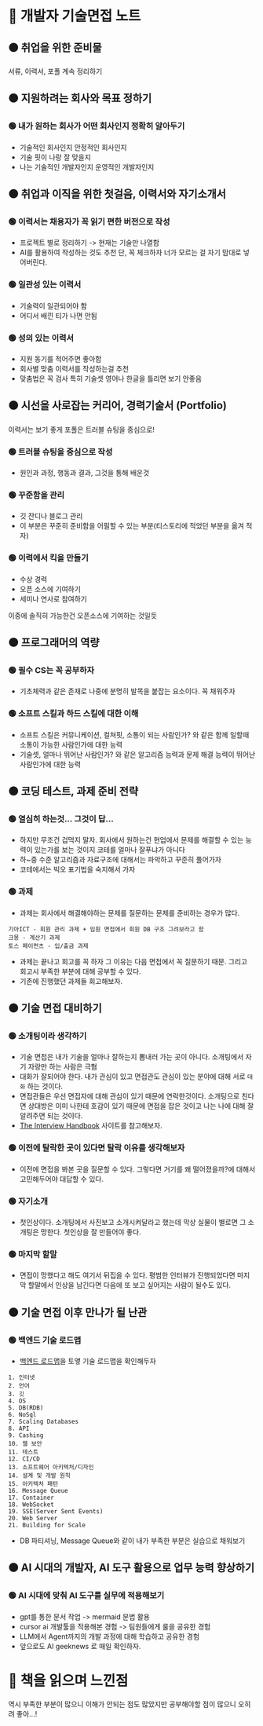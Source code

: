 # 🔴 개발자 기술면접 노트

## 🟠 취업을 위한 준비물

서류, 이력서, 포폴 계속 정리하기

## 🟠 지원하려는 회사와 목표 정하기

### 🟢 내가 원하는 회사가 어떤 회사인지 정확히 알아두기
- 기술적인 회사인지 안정적인 회사인지
- 기술 핏이 나랑 잘 맞을지
- 나는 기술적인 개발자인지 운영적인 개발자인지

## 🟠 취업과 이직을 위한 첫걸음, 이력서와 자기소개서

### 🟢 이력서는 채용자가 꼭 읽기 편한 버전으로 작성
- 프로젝트 별로 정리하기 -> 현재는 기술만 나열함
- AI를 활용하여 작성하는 것도 추천 단, 꼭 체크하자 너가 모르는 걸 자기 맘대로 넣어버린다.

### 🟢 일관성 있는 이력서
- 기술력이 일관되어야 함
- 어디서 배낀 티가 나면 안됨

### 🟢 성의 있는 이력서
- 지원 동기를 적어주면 좋아함
- 회사별 맞춤 이력서를 작성하는걸 추천
- 맞춤법은 꼭 검사 특히 기술셋 영어나 한글을 틀리면 보기 안좋음

## 🟠 시선을 사로잡는 커리어, 경력기술서 (Portfolio)

이력서는 보기 좋게 포폴은 트러블 슈팅을 중심으로!

### 🟢 트러블 슈팅을 중심으로 작성
- 원인과 과정, 행동과 결과, 그것을 통해 배운것

### 🟢 꾸준함을 관리
- 깃 잔디나 블로그 관리
- 이 부분은 꾸준히 준비함을 어필할 수 있는 부분(티스토리에 적었던 부분을 옮겨 적자)

### 🟢 이력에서 킥을 만들기
- 수상 경력
- 오픈 소스에 기여하기
- 세미나 연사로 참여하기

이중에 솔직히 가능한건 오픈소스에 기여하는 것일듯

## 🟠 프로그래머의 역량

### 🟢 필수 CS는 꼭 공부하자
- 기초체력과 같은 존재로 나중에 분명히 발목을 붙잡는 요소이다. 꼭 채워주자

### 🟢 소프트 스킬과 하드 스킬에 대한 이해
- 소프트 스킬은 커뮤니케이션, 컬쳐핏, 소통이 되는 사람인가? 와 같은 함께 일할때 소통이 가능한 사람인가에 대한 능력
- 기술셋, 얼마나 뛰어난 사람인가? 와 같은 알고리즘 능력과 문제 해결 능력이 뛰어난 사람인가에 대한 능력

## 🟠 코딩 테스트, 과제 준비 전략
### 🟢 열심히 하는것... 그것이 답...
- 하지만 무조건 겁먹지 말자. 회사에서 원하는건 현업에서 문제를 해결할 수 있는 능력이 있는가를 보는 것이지 코테를 얼마나 잘푸냐가 아니다
- 하~중 수준 알고리즘과 자료구조에 대해서는 파악하고 꾸준히 풀어가자
- 코테에서는 빅오 표기법을 숙지해서 가자

### 🟢 과제
- 과제는 회사에서 해결해야하는 문제를 질문하는 문제를 준비하는 경우가 많다.
```
기아ICT - 회원 관리 과제 + 임원 면접에서 회원 DB 구조 그려보라고 함
크몽 - 계산기 과제
토스 페이먼츠 - 입/출금 과제
```
- 과제는 끝나고 회고를 꼭 하자 그 이유는 다음 면접에서 꼭 질문하기 때문. 그리고 회고시 부족한 부분에 대해 공부할 수 있다.
- 기존에 진행했던 과제들 회고해보자.

## 🟠 기술 면접 대비하기
### 🟢 소개팅이라 생각하기
- 기술 면접은 내가 기술을 얼마나 잘하는지 뽐내러 가는 곳이 아니다. 소개팅에서 자기 자랑만 하는 사람은 극혐
- 대화가 잘되어야 한다. 내가 관심이 있고 면접관도 관심이 있는 분야에 대해 서로 `대화` 하는 것이다.
- 면접관들은 우선 면접자에 대해 관심이 있기 때문에 연락한것이다. 소개팅으로 친다면 상대방은 이미 나한테 호감이 있기 때문에 면접을 잡은 것이고 나는 나에 대해 잘 알려주면 되는 것이다.
- [The Interview Handbook](https://www.techinterviewhandbook.org/) 사이트를 참고해보자.

### 🟢 이전에 탈락한 곳이 있다면 탈락 이유를 생각해보자
- 이전에 면접을 봐본 곳을 질문할 수 있다. 그렇다면 거기를 왜 떨어졌을까?에 대해서 고민해두어야 대답할 수 있다.

### 🟢 자기소개
- 첫인상이다. 소개팅에서 사진보고 소개시켜달라고 했는데 막상 실물이 별로면 그 소개팅은 망한다. 첫인상을 잘 만들어야 좋다.

### 🟢 마지막 할말
- 면접이 망했다고 해도 여기서 뒤집을 수 있다. 평범한 인터뷰가 진행되었다면 마지막 할말에서 인상을 남긴다면 다음에 또 보고 싶어지는 사람이 될수도 있다.

## 🟠 기술 면접 이후 만나가 될 난관

### 🟢 백엔드 기술 로드맵

- [백엔드 로드맵](https://roadmap.sh/backend)을 토앻 기술 로드맵을 확인해두자
```
1. 인터넷
2. 언어
3. 깃
4. OS
5. DB(RDB)
6. NoSql
7. Scaling Databases
8. API
9. Cashing
10. 웹 보안
11. 테스트
12. CI/CD
13. 소프트웨어 아키텍처/디자인
14. 설계 및 개발 원칙
15. 아키텍처 패턴
16. Message Queue
17. Container
18. WebSocket
19. SSE(Server Sent Events)
20. Web Server
21. Building for Scale
```
- DB 파티셔닝, Message Queue와 같이 내가 부족한 부분은 실습으로 채워보기

## 🟠 AI 시대의 개발자, AI 도구 활용으로 업무 능력 향상하기

### 🟢 AI 시대에 맞춰 AI 도구를 실무에 적용해보기
- gpt를 통한 문서 작업 -> mermaid 문법 활용
- cursor ai 개발툴을 적용해본 경험 -> 팀원들에게 룰을 공유한 경험
- LLM에서 Agent까지의 개발 과정에 대해 학습하고 공유한 경험
- 앞으로도 AI geeknews 로 매일 확인하자.

# 🔴 책을 읽으며 느낀점

역시 부족한 부분이 많으니 이해가 안되는 점도 많았지만 공부해야할 점이 많으니 오히려 좋아...!